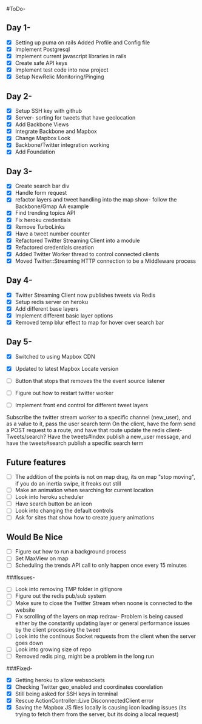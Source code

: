 #ToDo-
## Day 1-
- [X] Setting up puma on rails
Added Profile and Config file
- [X] Implement Postgresql 
- [X] Implement current javascript libraries in rails
- [X] Create safe API keys
- [X] Implement test code into new project
- [X] Setup NewRelic Monitoring/Pinging

## Day 2- 
- [X] Setup SSH key with github
- [X] Server- sorting for tweets that have geolocation 
- [X] Add Backbone Views
- [X] Integrate Backbone and Mapbox
- [X] Change Mapbox Look
- [X] Backbone/Twitter integration working
- [X] Add Foundation

## Day 3- 
- [X] Create search bar div
- [X] Handle form request
- [X] refactor layers and tweet handling into the map show- follow the Backbone/Gmap AA example
- [X] Find trending topics API
- [X] Fix heroku credentials
- [X] Remove TurboLinks
- [X] Have a tweet number counter
- [X] Refactored Twitter Streaming Client into a module
- [X] Refactored credentials creation
- [X] Added Twitter Worker thread to control connected clients
- [X] Moved Twitter::Streaming HTTP connection to be a Middleware process

## Day 4-
- [X] Twitter Streaming Client now publishes tweets via Redis
- [X] Setup redis server on heroku
- [X] Add different base layers
- [X] Implement different basic layer options
- [X] Removed temp blur effect to map for hover over search bar

## Day 5-
- [X] Switched to using Mapbox CDN
- [X] Updated to latest Mapbox Locate version
- [ ] Button that stops that removes the the event source listener
- [ ] Figure out how to restart twitter worker
- [ ] Implement front end control for different tweet layers


Subscribe the twitter stream worker to a specific channel (new_user), and as a value to it, pass the user search term
On the client, have the form send a POST request to a route, and have that route update the redis client- Tweets/search?
Have the tweets#index publish a new_user message, and have the tweets#search publish a specific search term


## Future features
- [ ] The addition of the points is not on map drag, its on map "stop moving", if you do an inertia swipe, it freaks out still
- [ ] Make an animation when searching for current location
- [ ] Look into heroku scheduler
- [ ] Have search button be an icon
- [ ] Look into changing the default controls
- [ ] Ask for sites that show how to create jquery animations

## Would Be Nice
- [ ] Figure out how to run a background process
- [ ] Set MaxView on map
- [ ] Scheduling the trends API call to only happen once every 15 minutes

###Issues-
- [ ] Look into removing TMP folder in gitIgnore
- [ ] Figure out the redis pub/sub system
- [ ] Make sure to close the Twitter Stream when noone is connected to the website
- [ ] Fix scrolling of the layers on map redraw- Problem is being caused either by the constantly updating layer or general performance issues by the client processing the tweet
- [ ] Look into the continous Socket requests from the client when the server goes down
- [ ] Look into growing size of repo
- [ ] Removed redis ping, might be a problem in the long run

###Fixed-
- [X] Getting heroku to allow websockets
- [X] Checking Twitter geo_enabled and coordinates coorelation
- [X] Still being asked for SSH keys in terminal
- [X] Rescue ActionController::Live DisconnectedClient error
- [X] Saving the Mapbox JS files locally is causing icon loading issues (its trying to fetch them from the server, but its doing a local request)
